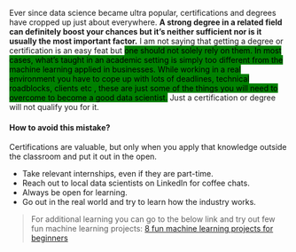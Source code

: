 Ever since data science became ultra popular, certifications and degrees have cropped up just about everywhere. **A strong degree in a related field can definitely boost your chances but it’s neither sufficient nor is it usually the most important factor.** I am not saying that getting a degree or certification is an easy feat but <mark style="background: green">one should not solely rely on them. In most cases, what’s taught in an academic setting is simply too different from the machine learning applied in businesses. While working in a real environment you have to cope up with lots of deadlines, technical roadblocks, clients etc , these are just some of the things you will need to overcome to become a good data scientist.</mark> Just a certification or degree will not qualify you for it.

#### How to avoid this mistake?

Certifications are valuable, but only when you apply that knowledge outside the classroom and put it out in the open.

- Take relevant internships, even if they are part-time.
- Reach out to local data scientists on LinkedIn for coffee chats.
- Always be open for learning.
- Go out in the real world and try to learn how the industry works.

> For additional learning you can go to the below link and try out few fun machine learning projects:  [8 fun machine learning projects for beginners](https://elitedatascience.com/machine-learning-projects-for-beginners)
